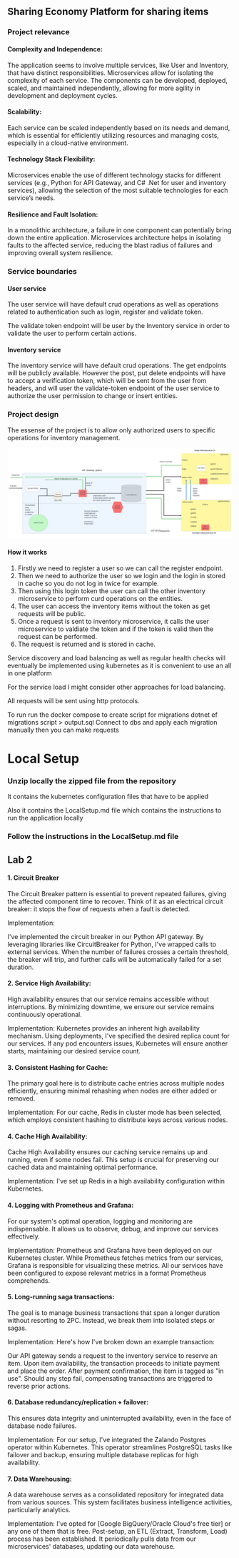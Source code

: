 

## Sharing Economy Platform for sharing items



### Project relevance
#### Complexity and Independence:

The application seems to involve multiple services, like User and Inventory, that have distinct responsibilities. Microservices allow for isolating the complexity of each service.
The components can be developed, deployed, scaled, and maintained independently, allowing for more agility in development and deployment cycles.
#### Scalability:

Each service can be scaled independently based on its needs and demand, which is essential for efficiently utilizing resources and managing costs, especially in a cloud-native environment.
#### Technology Stack Flexibility:

Microservices enable the use of different technology stacks for different services (e.g., Python for API Gateway, and C# .Net for user and inventory services), allowing the selection of the most suitable technologies for each service’s needs.
#### Resilience and Fault Isolation:

In a monolithic architecture, a failure in one component can potentially bring down the entire application. Microservices architecture helps in isolating faults to the affected service, reducing the blast radius of failures and improving overall system resilience.

### Service boundaries

#### User service
The user service will have default crud operations as well as
operations related to authentication such as login, register and validate token.

The validate token endpoint will be user by the Inventory service in order to validate the user to perform certain actions.

#### Inventory service
The inventory service will have default crud operations. The get endpoints will be publicly available.
However the post, put delete endpoints will have to accept a verification token, which will be sent from the user from headers, and will user the validate-token
endpoint of the user service to authorize the user permission to change or insert entities.

### Project design

The essense of the project is to allow only authorized users to specific operations for inventory management.

![Local Image](./Architecture_Diagram.jpg)

#### How it works

1. Firstly we need to register a user so we can call the register endpoint.
2. Then we need to authorize the user so we login and the login in stored in cache so you do not log in twice for example.
3. Then using this login token the user can call the other inventory microservice to perform curd operations on the entities.
4. The user can access the inventory items without the token as get requests will be public.
5. Once a request is sent to inventory microservice, it calls the user microservice to valdiate the token and if the token is valid then the request can be performed.
6. The request is returned and is stored in cache.

Service discovery and load balancing as well as regular health checks will eventually be implemented using kubernetes as it is convenient to use an all in one platform

For the service load I might consider other approaches for load balancing.

All requests will be sent using http protocols.


To run run the docker compose
to create script for migrations dotnet ef migrations script > output.sql
Connect to dbs and apply each migration manually
then you can make requests

# Local Setup

### Unzip locally the zipped file from the repository

It contains the kubernetes configuration files that have to be applied

Also it contains the LocalSetup.md file which contains the instructions to run the application locally

### Follow the instructions in the LocalSetup.md file


## Lab 2



#### 1. Circuit Breaker

The Circuit Breaker pattern is essential to prevent repeated failures, giving the affected 
component time to recover. Think of it as an electrical circuit breaker: it stops the flow of 
requests when a fault is detected. 

Implementation:

I've implemented the circuit breaker in our Python API gateway. 
By leveraging libraries like CircuitBreaker for Python, I've wrapped calls to external services. 
When the number of failures crosses a certain threshold, the breaker will trip, and further 
calls will be automatically failed for a set duration.




#### 2. Service High Availability:
High availability ensures that our service remains accessible without interruptions. 
By minimizing downtime, we ensure our service remains continuously operational.

Implementation:
Kubernetes provides an inherent high availability mechanism. Using deployments, I've specified
the desired replica count for our services. If any pod encounters issues, Kubernetes will
ensure another starts, maintaining our desired service count.


#### 3. Consistent Hashing for Cache:
The primary goal here is to distribute cache entries across multiple nodes efficiently, 
ensuring minimal rehashing when nodes are either added or removed.

Implementation:
For our cache, Redis in cluster mode has been selected, which employs consistent hashing to distribute keys across various nodes.


#### 4. Cache High Availability:
Cache High Availability ensures our caching service remains up and running, even if some nodes fail.
This setup is crucial for preserving our cached data and maintaining optimal performance.

Implementation:
I've set up Redis in a high availability configuration within Kubernetes. 



#### 4. Logging with Prometheus and Grafana:
For our system's optimal operation, logging and monitoring are indispensable. 
It allows us to observe, debug, and improve our services effectively.

Implementation:
Prometheus and Grafana have been deployed on our Kubernetes cluster. 
While Prometheus fetches metrics from our services, Grafana is responsible for visualizing these metrics.
All our services have been configured to expose relevant metrics in a format Prometheus comprehends.


#### 5. Long-running saga transactions:
The goal is to manage business transactions that span a longer duration without resorting to 2PC. 
Instead, we break them into isolated steps or sagas.

Implementation:
Here's how I've broken down an example transaction:

Our API gateway sends a request to the inventory service to reserve an item.
Upon item availability, the transaction proceeds to initiate payment and place the order.
After payment confirmation, the item is tagged as "in use". 
Should any step fail, compensating transactions are triggered to reverse prior actions.


#### 6. Database redundancy/replication + failover:
This ensures data integrity and uninterrupted availability, even in the face of database node failures.

Implementation:
For our setup, I've integrated the Zalando Postgres operator within Kubernetes. 
This operator streamlines PostgreSQL tasks like failover and backup, ensuring multiple 
database replicas for high availability.


#### 7. Data Warehousing:
A data warehouse serves as a consolidated repository for integrated data from various sources. 
This system facilitates business intelligence activities, particularly analytics.

Implementation:
I've opted for [Google BigQuery/Oracle Cloud's free tier] or any one of them that is free.
Post-setup, an ETL (Extract, Transform, Load) process has been established. 
It periodically pulls data from our microservices' databases, updating our data warehouse.